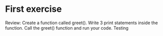 # First exercise
Review: 
Create a function called greet(). 
Write 3 print statements inside the function.
Call the greet() function and run your code.
Testing